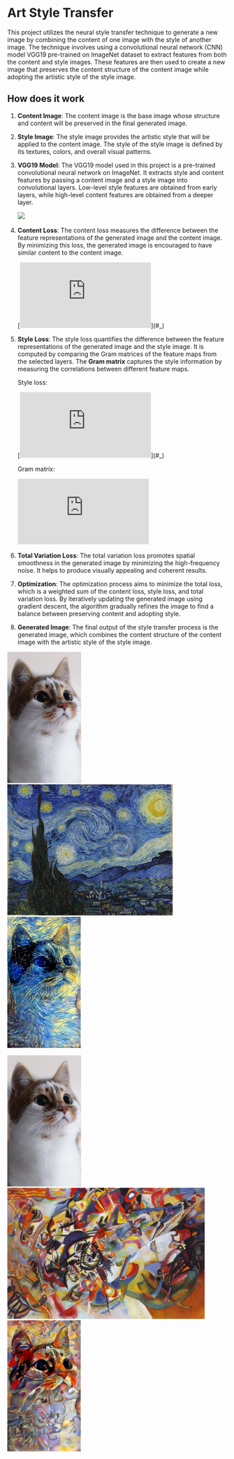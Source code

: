# Art Style Transfer

This project utilizes the neural style transfer technique to generate a new image by combining the content of one image with 
the style of another image. The technique involves using a convolutional neural network (CNN) model VGG19 pre-trained on 
ImageNet dataset to extract features from both the content and style images. These features are then used to create a new image 
that preserves the content structure of the content image while adopting the artistic style of the style image.

## How does it work

1. **Content Image**: The content image is the base image whose structure and content will be preserved in the final generated image.

2. **Style Image**: The style image provides the artistic style that will be applied to the content image. The style of the style image is defined by its textures, colors, and overall visual patterns.

3. **VGG19 Model**: The VGG19 model used in this project is a pre-trained convolutional neural network on ImageNet. It 
   extracts style and content features by passing a content image and a style image into convolutional layers. Low-level style features are obtained 
   from early layers, while high-level content features are obtained from a deeper layer.
   
   <img src="https://media.licdn.com/dms/image/C5612AQGvRB_z3dNS0w/article-inline_image-shrink_400_744/0/1595163783759?e=1691625600&v=beta&t=oCjtPxSfu0dzD-5EaUrpuQpqtAYGo0KvpZDYeIJIUUA" height="300">

4. **Content Loss**: The content loss measures the difference between the feature representations of the generated image and 
   the content image. By minimizing this loss, the generated image is encouraged to have similar content to the content image.
   
   [![\\ \mathcal{L}_c = \| F^l(I) - F^l(I_c) \|_F^2 = \sum_{i, j} \left( F^l(I)_{i,j} - F^l(I_c)_{i, j} \right)^2 \\ ](https://latex.codecogs.com/svg.latex?%5C%5C%20%5Cmathcal%7BL%7D_c%20%3D%20%5C%7C%20F%5El(I)%20-%20F%5El(I_c)%20%5C%7C_F%5E2%20%3D%20%5Csum_%7Bi%2C%20j%7D%20%5Cleft(%20F%5El(I)_%7Bi%2Cj%7D%20-%20F%5El(I_c)_%7Bi%2C%20j%7D%20%5Cright)%5E2%20%5C%5C%20)](#_)

5. **Style Loss**: The style loss quantifies the difference between the feature representations of the generated image and the 
   style image. It is computed by comparing the Gram matrices of the feature maps from the selected layers. The **Gram matrix** captures the style information by measuring the correlations between different feature maps.
   
   Style loss:
   
   [![\\ \mathcal{L}_s = \| G(F^l(I)) - G(F^l(I_s)) \|_F^2 = \sum_{i, j} \left( G(F^l(I))_{i, j} - G(F^l(I_s))_{i, j} \right)^2 \\ ](https://latex.codecogs.com/svg.latex?%5C%5C%20%5Cmathcal%7BL%7D_s%20%3D%20%5C%7C%20G(F%5El(I))%20-%20G(F%5El(I_s))%20%5C%7C_F%5E2%20%3D%20%5Csum_%7Bi%2C%20j%7D%20%5Cleft(%20G(F%5El(I))_%7Bi%2C%20j%7D%20-%20G(F%5El(I_s))_%7Bi%2C%20j%7D%20%5Cright)%5E2%20%5C%5C%20)](#_)
   
   Gram matrix:
   
   [![\\ G^l_{cd} = \frac{\sum_{ij} F^l_{ijc}(x)F^l_{ijd}(x)}{IJ} \\  \\  \\ ](https://latex.codecogs.com/svg.latex?%5C%5C%20G%5El_%7Bcd%7D%20%3D%20%5Cfrac%7B%5Csum_%7Bij%7D%20F%5El_%7Bijc%7D(x)F%5El_%7Bijd%7D(x)%7D%7BIJ%7D%20%5C%5C%20%20%5C%5C%20%20%5C%5C%20)](#_)

6. **Total Variation Loss**: The total variation loss promotes spatial smoothness in the generated image by minimizing the 
   high-frequency noise. It helps to produce visually appealing and coherent results.
   

7. **Optimization**: The optimization process aims to minimize the total loss, which is a weighted sum of the content loss, 
   style loss, and total variation loss. By iteratively updating the generated image using gradient descent, the algorithm gradually refines the image to find a balance between preserving content and adopting style.

8. **Generated Image**: The final output of the style transfer process is the generated image, which combines the content 
   structure of the content image with the artistic style of the style image.


<img src="https://github.com/jsmlau/art-style-transfer/blob/main/content_images/cat.jpg"  height="300"> <img src="https://github.com/jsmlau/art-style-transfer/blob/main/styles_images/starry_night.jpg?raw=true"  height="300"> <img src="https://github.com/jsmlau/art-style-transfer/blob/main/output_images/cat_starry_night.jpg?raw=true"  height="300">

<img src="https://github.com/jsmlau/art-style-transfer/blob/main/content_images/cat.jpg"  height="300"> <img src="https://github.com/jsmlau/art-style-transfer/blob/main/styles_images/composition_vii.jpg?raw=true"  height="300"> <img src="https://github.com/jsmlau/art-style-transfer/blob/main/output_images/cat_composition_vii.jpg?raw=true"  height="300">
